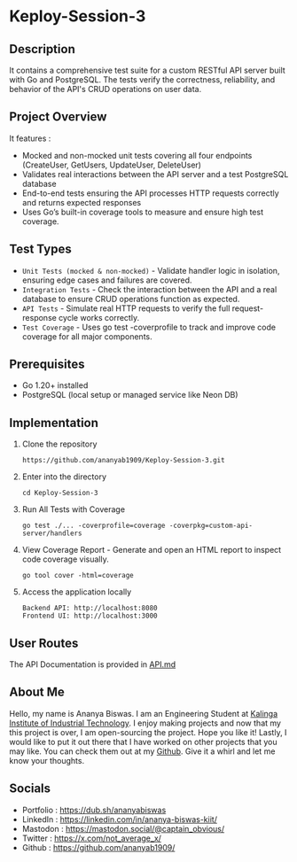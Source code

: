 # Keploy-Session-3

## Description

It contains a comprehensive test suite for a custom RESTful API server built with Go and PostgreSQL. The tests verify the correctness, reliability, and behavior of the API's CRUD operations on user data.

## Project Overview

It features :
  - Mocked and non-mocked unit tests covering all four endpoints (CreateUser, GetUsers, UpdateUser, DeleteUser)
  - Validates real interactions between the API server and a test PostgreSQL database
  - End-to-end tests ensuring the API processes HTTP requests correctly and returns expected responses
  - Uses Go’s built-in coverage tools to measure and ensure high test coverage.

## Test Types

  - `Unit Tests (mocked & non-mocked)` - Validate handler logic in isolation, ensuring edge cases and failures are covered.
  - `Integration Tests` - Check the interaction between the API and a real database to ensure CRUD operations function as expected.
  - `API Tests` - Simulate real HTTP requests to verify the full request-response cycle works correctly.
  - `Test Coverage` - Uses go test -coverprofile to track and improve code coverage for all major components.

## Prerequisites

  - Go 1.20+ installed
  - PostgreSQL (local setup or managed service like Neon DB)

## Implementation

1. Clone the repository
     ```
     https://github.com/ananyab1909/Keploy-Session-3.git
     ```

2. Enter into the directory
     ```
     cd Keploy-Session-3
     ```

3. Run All Tests with Coverage
    ```
    go test ./... -coverprofile=coverage -coverpkg=custom-api-server/handlers
    ```

4. View Coverage Report - Generate and open an HTML report to inspect code coverage visually.
    ```
    go tool cover -html=coverage
    ```

5. Access the application locally
    ```
    Backend API: http://localhost:8080
    Frontend UI: http://localhost:3000
    ```


## User Routes

  The API Documentation is provided in [API.md](https://github.com/ananyab1909/Keploy-Session-2/blob/main/API.md)

## About Me

Hello, my name is Ananya Biswas. I am an Engineering Student at [Kalinga Institute of Industrial Technology](https://kiit.ac.in/). I enjoy making projects and now that my this project is over, I am open-sourcing the project. Hope you like it! Lastly, I would like to put it out there that I have worked on other projects that you may like. You can check them out at my [Github](https://github.com/ananyab1909/). Give it a whirl and let me know your thoughts.

## Socials
  - Portfolio : https://dub.sh/ananyabiswas
  - LinkedIn : https://linkedin.com/in/ananya-biswas-kiit/
  - Mastodon : https://mastodon.social/@captain_obvious/
  - Twitter : https://x.com/not_average_x/
  - Github : https://github.com/ananyab1909/
